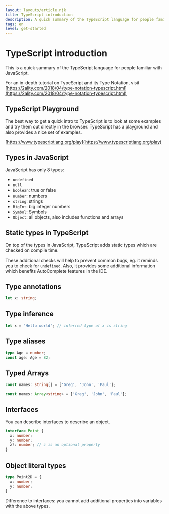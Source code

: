 ```yaml
---
layout: layouts/article.njk
title: TypeScript introduction
description: A quick summary of the TypeScript language for people familiar with JavaScript.
tags: en
level: get-started
---
```


# TypeScript introduction

This is a quick summary of the TypeScript language for people familiar with JavaScript.

For an in-depth tutorial on TypeScript and its Type Notation, visit 
[https://2ality.com/2018/04/type-notation-typescript.html](https://2ality.com/2018/04/type-notation-typescript.html)

## TypeScript Playground

The best way to get a quick intro to TypeScript is to look at some examples and try them out directly in the browser.
TypeScript has a playground and also provides a nice set of examples.

[https://www.typescriptlang.org/play](https://www.typescriptlang.org/play)

## Types in JavaScript

JavaScript has only 8 types:

- `undefined`
- `null`
- `boolean`: true or false
- `number`: numbers
- `string`: strings
- `BigInt`: big integer numbers
- `Symbol`: Symbols
- `Object`: all objects, also includes functions and arrays

## Static types in TypeScript

On top of the types in JavaScript, TypeScript adds static types which are checked on compile time.

These additional checks will help to prevent common bugs, eg. it reminds you to check for `undefined`.
Also, it provides some additional information which benefits AutoComplete features in the IDE.

## Type annotations

```ts
let x: string;
```

## Type inference

```ts
let x = "Hello world"; // inferred type of x is string
```

## Type aliases

```ts
type Age = number;
const age: Age = 82;
```

## Typed Arrays

```ts
const names: string[] = ['Greg', 'John', 'Paul']; 

const names: Array<string> = ['Greg', 'John', 'Paul'];
```

## Interfaces

You can describe interfaces to describe an object.

```ts
interface Point {
  x: number;
  y: number;
  z?: number; // z is an optional property
}
```

## Object literal types

```ts
type Point2D = {
  x: number;
  y: number;
}
```

Difference to interfaces: you cannot add additional properties into variables with the above types.
